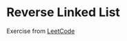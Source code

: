 # Reverse Linked List
Exercise from [LeetCode](https://leetcode.com/problems/reverse-linked-list/description/)